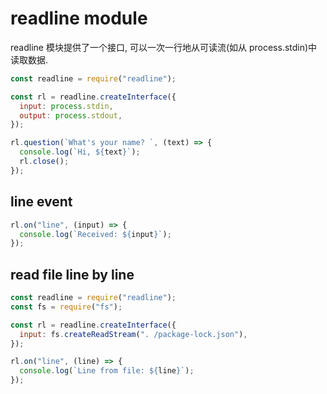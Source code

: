 # readline module

readline 模块提供了一个接口, 可以一次一行地从可读流(如从 process.stdin)中读取数据.

```javascript
const readline = require("readline");

const rl = readline.createInterface({
  input: process.stdin,
  output: process.stdout,
});

rl.question(`What's your name? `, (text) => {
  console.log(`Hi, ${text}`);
  rl.close();
});
```

## line event

```javascript
rl.on("line", (input) => {
  console.log(`Received: ${input}`);
});
```

## read file line by line

```javascript
const readline = require("readline");
const fs = require("fs");

const rl = readline.createInterface({
  input: fs.createReadStream(". /package-lock.json"),
});

rl.on("line", (line) => {
  console.log(`Line from file: ${line}`);
});
```
